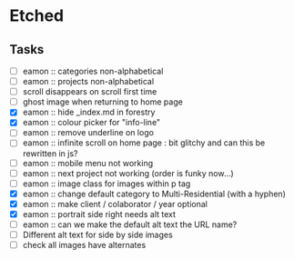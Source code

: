 # Etched


## Tasks
- [ ] eamon :: categories non-alphabetical
- [ ] eamon :: projects non-alphabetical
- [ ] scroll disappears on scroll first time
- [ ] ghost image when returning to home page
- [x] eamon :: hide _index.md in forestry
- [x] eamon :: colour picker for "info-line"
- [ ] eamon :: remove underline on logo
- [ ] eamon :: infinite scroll on home page : bit glitchy and can this be rewritten in js?
- [ ] eamon :: mobile menu not working
- [ ] eamon :: next project not working (order is funky now...)
- [ ] eamon :: image class for images within p tag
- [x] eamon :: change default category to Multi-Residential (with a hyphen)
- [x] eamon :: make client / colaborator / year optional
- [x] eamon :: portrait side right needs alt text
- [ ] eamon :: can we make the default alt text the URL name?
- [ ] Different alt text for side by side images
- [ ] check all images have alternates
